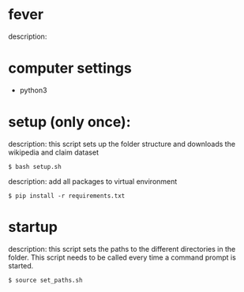 # fever
description:

# computer settings
- python3

# setup (only once): 
description: this script sets up the folder structure and downloads the wikipedia and claim dataset 

    $ bash setup.sh

description: add all packages to virtual environment

    $ pip install -r requirements.txt

# startup
description: this script sets the paths to the different directories in the folder. 
This script needs to be called every time a command prompt is started.

    $ source set_paths.sh


